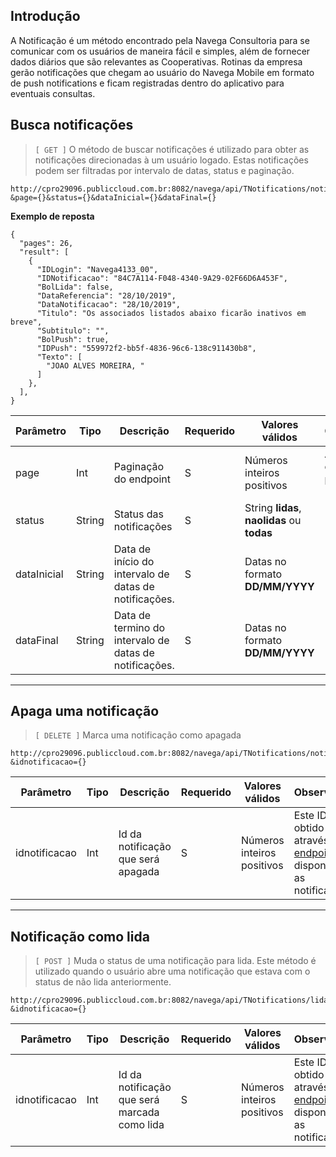 ## Introdução

A Notificação é um método encontrado pela Navega Consultoria para se comunicar com os usuários de maneira fácil e simples, além de fornecer dados diários que são relevantes as Cooperativas. Rotinas da empresa gerão notificações que chegam ao usuário do Navega Mobile em formato de push notifications e ficam registradas dentro do aplicativo para eventuais consultas.


## Busca notificações
> `[ GET ]`  O método de buscar notificações é utilizado para obter as notificações direcionadas à um usuário logado. Estas notificações podem ser filtradas por intervalo de datas, status e paginação.

```
http://cpro29096.publiccloud.com.br:8082/navega/api/TNotifications/notifications?&page={}&status={}&dataInicial={}&dataFinal={}
```

**Exemplo de reposta**

```
{
  "pages": 26,
  "result": [
    {
      "IDLogin": "Navega4133_00",
      "IDNotificacao": "84C7A114-F048-4340-9A29-02F66D6A453F",
      "BolLida": false,
      "DataReferencia": "28/10/2019",
      "DataNotificacao": "28/10/2019",
      "Titulo": "Os associados listados abaixo ficarão inativos em breve",
      "Subtitulo": "",
      "BolPush": true,
      "IDPush": "559972f2-bb5f-4836-96c6-138c911430b8",
      "Texto": [
        "JOAO ALVES MOREIRA, "
      ]
    },
  ],
}
```

|Parâmetro|Tipo|Descrição|Requerido|Valores válidos|Observações|
|--|--|--|--|--|--|
|page|Int|Paginação do endpoint|S|Números inteiros positivos|As páginas começam pelo número 1|
|status|String|Status das notificações|S|String **lidas**, **naolidas** ou **todas**||
|dataInicial|String|Data de início do intervalo de datas de notificações.|S|Datas no formato **DD/MM/YYYY**|
|dataFinal|String|Data de termino do intervalo de datas de notificações.|S|Datas no formato **DD/MM/YYYY**|

---

## Apaga uma notificação 
> `[ DELETE ]`  Marca uma notificação como apagada
 
```
http://cpro29096.publiccloud.com.br:8082/navega/api/TNotifications/notifications?&idnotificacao={}
```

|Parâmetro|Tipo|Descrição|Requerido|Valores válidos|Observações|
|--|--|--|--|--|--|
|idnotificacao|Int|Id da notificação que será apagada|S|Números inteiros positivos| Este ID é obtido através do [endpoint](#busca-notificacoes) que disponibiliza as notificações|

---

## Notificação como lida
> `[ POST ]` Muda o status de uma notificação para lida. Este método é utilizado quando o usuário abre uma notificação que estava com o status de não lida anteriormente.
 
```
http://cpro29096.publiccloud.com.br:8082/navega/api/TNotifications/lida?&idnotificacao={}
```

|Parâmetro|Tipo|Descrição|Requerido|Valores válidos|Observações|
|--|--|--|--|--|--|
|idnotificacao|Int|Id da notificação que será marcada como lida|S|Números inteiros positivos| Este ID é obtido através do [endpoint](#busca-notificacoes) que disponibiliza as notificações|
